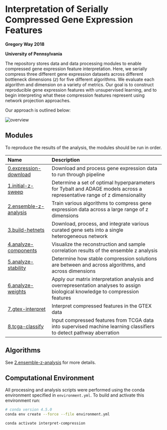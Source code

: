 # Interpretation of Serially Compressed Gene Expression Features

**Gregory Way 2018**

**University of Pennsylvania**

The repository stores data and data processing modules to enable compressed gene expression feature interpretation.
Here, we serially compress three different gene expression datasets across different bottleneck dimensions (_z_) for five different algorithms.
We evaluate each algorithm and dimension on a variety of metrics.
Our goal is to construct reproducible gene expression features with unsupervised learning, and to begin interpreting what these compression features represent using network projection approaches.

Our approach is outlined below:

![overview](https://raw.githubusercontent.com/greenelab/interpret-compression/master/compression-overview.png)

## Modules

To reproduce the results of the analysis, the modules should be run in order.

| Name | Description |
| :--- | :---------- |
| [0.expression-download](0.expression-download/) | Download and process gene expression data to run through pipeline |
| [1.initial-z-sweep](1.initial-z-sweep/) | Determine a set of optimal hyperparameters for Tybalt and ADAGE models across a representative range of z dimensionality |
| [2.ensemble-z-analysis](2.ensemble-z-analysis/) | Train various algorithms to compress gene expression data across a large range of z dimensions |
| [3.build-hetnets](3.build-hetnets/) | Download, process, and integrate various curated gene sets into a single heterogeneous network |
| [4.analyze-components](4.analyze-components/) | Visualize the reconstruction and sample correlation results of the ensemble z analysis |
| [5.analyze-stability](5.analyze-stability/) | Determine how stable compression solutions are between and across algorithms, and across dimensions |
| [6.analyze-weights](6.analyze-weights/) | Apply our matrix interpretation analysis and overrepresentation analyses to assign biological knowledge to compression features |
| [7.gtex-interpret](7.gtex-interpret/) | Interpret compressed features in the GTEX data |
| [8.tcga-classify](8.tcga-classify/) | Input compressed features from TCGA data into supervised machine learning classifiers to detect pathway aberration |

## Algorithms

See [2.ensemble-z-analysis](2.ensemble-z-analysis) for more details.

## Computational Environment

All processing and analysis scripts were performed using the conda environment specified in `environment.yml`.
To build and activate this environment run:

```bash
# conda version 4.5.0
conda env create --force --file environment.yml

conda activate interpret-compression
```
